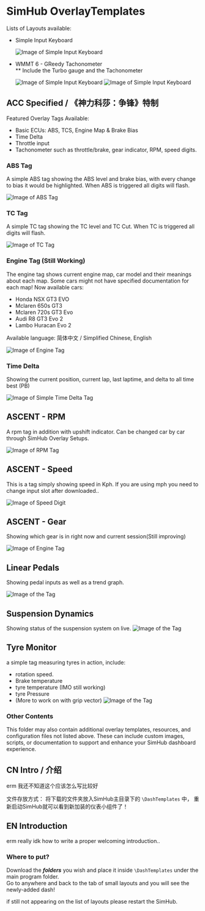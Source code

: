 # SimHub OverlayTemplates

Lists of Layouts available:  

* Simple Input Keyboard

    ![Image of Simple Input Keyboard](/Simple%20Input%20Keyboard%20-%20FH5/Simple%20Input%20Keyboard%20-%20FH5.djson.00.png)

* WMMT 6 - GReedy Tachonometer  
** Include the Turbo gauge and the Tachonometer

    ![Image of Simple Input Keyboard](/湾岸6R%20-%20Digit%20Speedo/湾岸6R%20-%20Digit%20Speedo.djson.00.png)
    ![Image of Simple Input Keyboard](/WMMT%20Boost%20Gauge/WMMT%20Boost%20Gauge.djson.00.png)

## ACC Specified / 《神力科莎：争锋》特制

Featured Overlay Tags Available:

* Basic ECUs: ABS, TCS, Engine Map & Brake Bias
* Time Delta
* Throttle input
* Tachonometer such as throttle/brake, gear indicator, RPM, speed digits.

### ABS Tag

A simple ABS tag showing the ABS level and brake bias, with every change to bias it would be highlighted. When ABS is triggered all digits will flash.

![Image of ABS Tag](/ABS%20Tag/ABS%20Tag.djson.00.png)

### TC Tag

A simple TC tag showing the TC level and TC Cut. When TC is triggered all digits will flash.

![Image of TC Tag](/TCS%20Tag/TCS%20Tag.djson.00.png)

### Engine Tag (Still Working)

The engine tag shows current engine map, car model and their meanings about each map. Some cars might not have specified documentation for each map!
Now available cars:

* Honda NSX GT3 EVO
* Mclaren 650s GT3
* Mclaren 720s GT3 Evo
* Audi R8 GT3 Evo 2
* Lambo Huracan Evo 2

Available language:  简体中文 / Simplified Chinese, English

![Image of Engine Tag](/Engine%20Tag/Engine%20Tag.djson.png)

### Time Delta

Showing the current position, current lap, last laptime, and delta to all time best (PB)

![Image of Simple Time Delta Tag](/Time%20Delta/Time%20Delta.djson.00.png)

## ASCENT - RPM

A rpm tag in addition with upshift indicator. Can be changed car by car through SimHub Overlay Setups.

![Image of RPM Tag](/Ascent%20-%20RPM/Ascent%20-%20RPM.djson.png)

## ASCENT - Speed

This is a tag simply showing speed in Kph. If you are using mph you need to change input slot after downloaded..

![Image of Speed Digit](/Ascent%20Set%20-%20Speed/Ascent%20Set%20-%20Speed.djson.png)

## ASCENT - Gear

Showing which gear is in right now and current session(Still improving)

![Image of Engine Tag](/Ascent%20Set%20-%20Gear/Ascent%20Set%20-%20Gear.djson.png)

## Linear Pedals

Showing pedal inputs as well as a trend graph.

![Image of the Tag](/Linear%20Pedals/Linear%20Pedals.djson.png)

## Suspension Dynamics

Showing status of the suspension system on live.
![Image of the Tag](/Suspension%20Dynamics/Suspension%20Dynamics.djson.png)

## Tyre Monitor

a simple tag measuring tyres in action, include:

* rotation speed.  
* Brake temperature
* tyre temperature (IMO still working)
* tyre Pressure
* (More to work on with grip vector)
![Image of the Tag](/Tyre%20Monitors/Tyre%20Monitors.djson.png)

### Other Contents

This folder may also contain additional overlay templates, resources, and configuration files not listed above. These can include custom images, scripts, or documentation to support and enhance your SimHub dashboard experience.

## CN Intro / 介绍

erm 我还不知道这个应该怎么写比较好

文件存放方式：
将下载的文件夹放入SimHub主目录下的 `\DashTemplates` 中， 重新启动SimHub就可以看到新加装的仪表小组件了！

## EN Introduction

erm really idk how to write a proper welcoming introduction..

### Where to put?

Download the ***folders*** you wish and place it inside `\DashTemplates` under the main program folder.  
Go to anywhere and back to the tab of small layouts and you will see the newly-added dash!

if still not appearing on the list of layouts please restart the SimHub.

